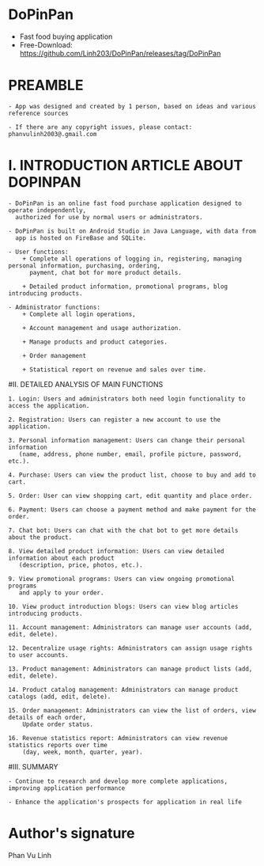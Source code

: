 # DoPinPan
 - Fast food buying application
 - Free-Download: https://github.com/Linh203/DoPinPan/releases/tag/DoPinPan

# PREAMBLE

    - App was designed and created by 1 person, based on ideas and various reference sources

    - If there are any copyright issues, please contact: phanvulinh2003@.gmail.com

# I. INTRODUCTION ARTICLE ABOUT DOPINPAN

    - DoPinPan is an online fast food purchase application designed to operate independently,
      authorized for use by normal users or administrators.

    - DoPinPan is built on Android Studio in Java Language, with data from
      app is hosted on FireBase and SQLite.
   
    - User functions:
        + Complete all operations of logging in, registering, managing personal information, purchasing, ordering,
          payment, chat bot for more product details.
          
        + Detailed product information, promotional programs, blog introducing products.
        
    - Administrator functions:
        + Complete all login operations,
        
        + Account management and usage authorization.
        
        + Manage products and product categories.
        
        + Order management
        
        + Statistical report on revenue and sales over time.

#II. DETAILED ANALYSIS OF MAIN FUNCTIONS

    1. Login: Users and administrators both need login functionality to access the application.
    
    2. Registration: Users can register a new account to use the application.
    
    3. Personal information management: Users can change their personal information
       (name, address, phone number, email, profile picture, password, etc.).
    
    4. Purchase: Users can view the product list, choose to buy and add to cart.
    
    5. Order: User can view shopping cart, edit quantity and place order.
    
    6. Payment: Users can choose a payment method and make payment for the order.
    
    7. Chat bot: Users can chat with the chat bot to get more details about the product.
    
    8. View detailed product information: Users can view detailed information about each product
       (description, price, photos, etc.).

    9. View promotional programs: Users can view ongoing promotional programs
       and apply to your order.
    
    10. View product introduction blogs: Users can view blog articles introducing products.
    
    11. Account management: Administrators can manage user accounts (add, edit, delete).
    
    12. Decentralize usage rights: Administrators can assign usage rights to user accounts.
    
    13. Product management: Administrators can manage product lists (add, edit, delete).
    
    14. Product catalog management: Administrators can manage product catalogs (add, edit, delete).
    
    15. Order management: Administrators can view the list of orders, view details of each order,
        Update order status.
    
    16. Revenue statistics report: Administrators can view revenue statistics reports over time
        (day, week, month, quarter, year).


#III. SUMMARY

    - Continue to research and develop more complete applications, improving application performance
    
    - Enhance the application's prospects for application in real life


# Author's signature
  Phan Vu Linh
